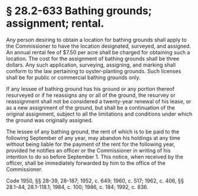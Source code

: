 # § 28.2-633 Bathing grounds; assignment; rental.

<p>Any person desiring to obtain a location for bathing grounds shall apply to the Commissioner to have the location designated, surveyed, and assigned. An annual rental fee of $7.50 per acre shall be charged for obtaining such a location. The cost for the assignment of bathing grounds shall be three dollars. Any such application, surveying, assigning, and marking shall conform to the law pertaining to oyster-planting grounds. Such licenses shall be for public or commercial bathing grounds only.</p><p>If any lessee of bathing ground has his ground or any portion thereof resurveyed or if he reassigns any or all of the ground, the resurvey or reassignment shall not be considered a twenty-year renewal of his lease, or as a new assignment of the ground, but shall be a continuation of the original assignment, subject to all the limitations and conditions under which the ground was originally assigned.</p><p>The lessee of any bathing ground, the rent of which is to be paid to the following September of any year, may abandon his holdings at any time without being liable for the payment of the rent for the following year, provided he notifies an officer or the Commissioner in writing of his intention to do so before September 1. This notice, when received by the officer, shall be immediately forwarded by him to the office of the Commissioner.</p><p>Code 1950, §§ 28-39, 28-187; 1952, c. 649; 1960, c. 517; 1962, c. 406, §§ 28.1-44, 28.1-118.1; 1984, c. 100; 1986, c. 184; 1992, c. 836.</p>
